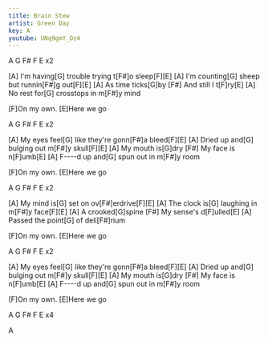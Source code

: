 ```yaml
---
title: Brain Stew
artist: Green Day
key: A
youtube: UNq9gmY_Oz4
---
```


A G F# F E x2

[A]  I'm having[G] trouble trying t[F#]o sleep[F][E]
[A]  I'm counting[G] sheep but runnin[F#]g out[F][E]
[A]  As time ticks[G]by
[F#] And still I t[F]ry[E]
[A]  No rest for[G] crosstops in m[F#]y mind

[F]On my own. [E]Here we go

A G F# F E x2

[A]  My eyes feel[G] like they're gonn[F#]a bleed[F][E]
[A]  Dried up and[G] bulging out m[F#]y skull[F][E]
[A]  My mouth is[G]dry
[F#] My face is n[F]umb[E]
[A]  F----d up and[G] spun out in m[F#]y room

[F]On my own. [E]Here we go

A G F# F E x2

[A]  My mind is[G] set on ov[F#]erdrive[F][E]
[A]  The clock is[G] laughing in m[F#]y face[F][E]
[A]  A crooked[G]spine
[F#] My sense's d[F]ulled[E]
[A]  Passed the point[G] of deli[F#]rium

[F]On my own. [E]Here we go

A G F# F E x2

[A]  My eyes feel[G] like they're gonn[F#]a bleed[F][E]
[A]  Dried up and[G] bulging out m[F#]y skull[F][E]
[A]  My mouth is[G]dry
[F#] My face is n[F]umb[E]
[A]  F----d up and[G] spun out in m[F#]y room

[F]On my own. [E]Here we go

A G F# F E x4

A
